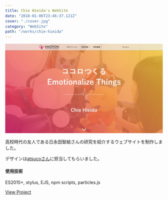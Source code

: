 ```yaml
---
title: Chie Hieida's WebSite
date: "2018-01-06T23:46:37.121Z"
cover: "./cover.jpg"
category: "WebSite"
path: "/works/chie-hieida"
---
```


![キャプチャ1](./cover.jpg)

高校時代の友人である日永田智絵さんの研究を紹介するウェブサイトを制作しました。

デザインは[atsucoさん](https://twitter.com/atsuco_02)に担当してもらいました。

#### 使用技術
ES2015+, stylus, EJS, npm scripts, particles.js

[View Project](http://apple.ee.uec.ac.jp/emotion/)
